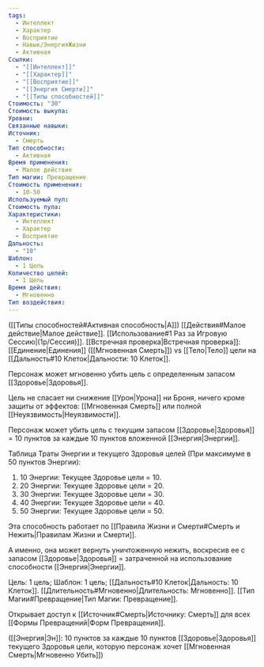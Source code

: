 ```yaml
---
tags:
  - Интеллект
  - Характер
  - Восприятие
  - Навык/ЭнергияЖизни
  - Активная
Ссылки:
  - "[[Интеллект]]"
  - "[[Характер]]"
  - "[[Восприятие]]"
  - "[[Энергия Смерти]]"
  - "[[Типы способностей]]"
Стоимость: "30"
Стоимость выкупа: 
Уровни: 
Связанные навыки: 
Источник:
  - Смерть
Тип способности:
  - Активная
Время применения:
  - Малое действие
Тип магии: Превращение
Стоимость применения:
  - 10-50
Используемый пул: 
Стоимость пула: 
Характеристики:
  - Интеллект
  - Характер
  - Восприятие
Дальность:
  - "10"
Шаблон:
  - 1 Цель
Количество целей:
  - 1 Цель
Время действия:
  - Мгновенно
Тип воздействия:
---
```

([[Типы способностей#Активная способность|А]]) [[Действия#Малое действие|Малое действие]]. [[Использование#1 Раз за Игровую Сессию|(1р/Сессия)]]. [[Встречная проверка|Встречная проверка]]: [[Единение|Единения]] ([[Мгновенная Смерть]]) vs [[Тело|Тело]] цели на [[Дальность#10 Клеток|Дальности: 10 Клеток]]. 

Персонаж может мгновенно убить цель с определенным запасом [[Здоровье|Здоровья]]. 

Цель не спасает ни снижение [[Урон|Урона]] ни Броня, ничего кроме защиты от эффектов: [[Мгновенная Смерть]] или полной [[Неуязвимость|Неуязвимости]].

Персонаж может убить цель с текущим запасом [[Здоровье|Здоровья]] = 10 пунктов за каждые 10 пунктов вложенной [[Энергия|Энергии]]. 

Таблица Траты Энергии и текущего Здоровья целей
(При максимуме в 50 пунктов Энергии):

1. 10 Энергии: Текущее Здоровье цели = 10.
2. 20 Энергии: Текущее Здоровье цели = 20.
3. 30 Энергии: Текущее Здоровье цели = 30.
4. 40 Энергии: Текущее Здоровье цели = 40.
5. 50 Энергии: Текущее Здоровье цели = 50.

Эта способность работает по [[Правила Жизни и Смерти#Смерть и Нежить|Правилам Жизни и Смерти]].

А именно, она может вернуть уничтоженную нежить, воскресив ее с запасом [[Здоровье|Здоровья]] = затраченной на использование способности [[Энергия|Энергии]]. 

Цель: 1 цель; Шаблон: 1 цель; [[Дальность#10 Клеток|Дальность: 10 Клеток]]. [[Длительность#Мгновенно|Длительность: Мгновенно]]. [[Тип Магии#Превращение|Тип Магии: Превращение]].

Открывает доступ к [[Источник#Смерть|Источнику: Смерть]] для всех [[Формы Превращений|Форм Превращения]]. 

([[Энергия|Эн]]: 10 пунктов за каждые 10 пунктов [[Здоровье|Здоровья]] текущего Здоровья цели, которую персонаж хочет [[Мгновенная Смерть|Мгновенно Убить]])